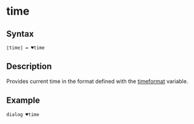 # time

## Syntax

```G1ANT
⟦time⟧ = ♥time
```

## Description

Provides current time in the format defined with the [timeformat](https://manual.g1ant.com/link/G1ANT.Addon.Core-1/G1ANT.Addon.Core/Variables/TimeFormatVariable.md) variable.

## Example

```G1ANT
dialog ♥time
```

